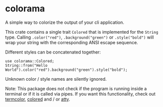 # colorama

A simple way to colorize the output of your cli application.

This crate contains a single trait `Colored` that is implemented for the `String` type.
Calling `.color("red")`, `.background("green")` or `.style("bold")` 
will wrap your string with the corresponding ANSI escape sequence.

Different styles can be concatenated together:
```
use colorama::Colored;
String::from("Hello World").color("red").background("green").style("bold");
```
Unknown color / style names are silently ignored.

Note: This package does not check if the program is running inside a terminal or
if it is called via pipes. If you want this functionality, check out 
[termcolor](https://crates.io/crates/termcolor), [colored](https://crates.io/crates/colored) 
and / or [atty](https://crates.io/crates/atty).